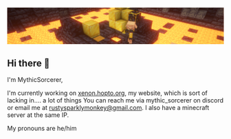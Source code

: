 ![Header Image](header.png)
## Hi there 👋
I'm MythicSorcerer,

I'm currently working on [xenon.hopto.org](https://xenon.hopto.org), my website, which is sort of lacking in.... a lot of things
You can reach me via mythic_sorcerer on discord or email me at rustysparklymonkey@gmail.com. I also have a minecraft server at the same IP.

My pronouns are he/him



<!--
**MythicSorcerer/MythicSorcerer** is a ✨ _special_ ✨ repository because its `README.md` (this file) appears on your GitHub profile.

Here are some ideas to get you started:

- 🔭 I’m currently working on 
- 🌱 I’m currently learning ...
- 👯 I’m looking to collaborate on ...
- 🤔 I’m looking for help with ...
- 💬 Ask me about ...
- 📫 How to reach me: ...
- 😄 Pronouns: ...
- ⚡ Fun fact: ...
-->

